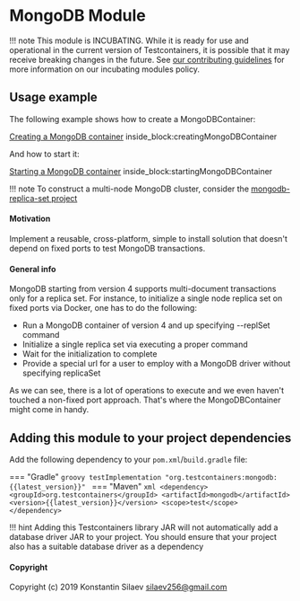 # MongoDB Module

!!! note
    This module is INCUBATING. While it is ready for use and operational in the current version of Testcontainers, it is possible that it may receive breaking changes in the future. See [our contributing guidelines](/contributing/#incubating-modules) for more information on our incubating modules policy.

## Usage example

The following example shows how to create a MongoDBContainer:

<!--codeinclude-->
[Creating a MongoDB container](../../../modules/mongodb/src/test/java/org/testcontainers/containers/MongoDBContainerTest.java) inside_block:creatingMongoDBContainer
<!--/codeinclude-->

And how to start it:

<!--codeinclude-->
[Starting a MongoDB container](../../../modules/mongodb/src/test/java/org/testcontainers/containers/MongoDBContainerTest.java) inside_block:startingMongoDBContainer
<!--/codeinclude-->

!!! note
    To construct a multi-node MongoDB cluster, consider the [mongodb-replica-set project](https://github.com/silaev/mongodb-replica-set/)     

#### Motivation
Implement a reusable, cross-platform, simple to install solution that doesn't depend on 
fixed ports to test MongoDB transactions.  
  
#### General info
MongoDB starting from version 4 supports multi-document transactions only for a replica set.
For instance, to initialize a single node replica set on fixed ports via Docker, one has to do the following:

* Run a MongoDB container of version 4 and up specifying --replSet command
* Initialize a single replica set via executing a proper command
* Wait for the initialization to complete
* Provide a special url for a user to employ with a MongoDB driver without specifying replicaSet

As we can see, there is a lot of operations to execute and we even haven't touched a non-fixed port approach.
That's where the MongoDBContainer might come in handy. 

## Adding this module to your project dependencies

Add the following dependency to your `pom.xml`/`build.gradle` file:

=== "Gradle"
    ```groovy
    testImplementation "org.testcontainers:mongodb:{{latest_version}}"
    ```
=== "Maven"
    ```xml
    <dependency>
        <groupId>org.testcontainers</groupId>
        <artifactId>mongodb</artifactId>
        <version>{{latest_version}}</version>
        <scope>test</scope>
    </dependency>
    ```

!!! hint
    Adding this Testcontainers library JAR will not automatically add a database driver JAR to your project. You should ensure that your project also has a suitable database driver as a dependency
    
#### Copyright
Copyright (c) 2019 Konstantin Silaev <silaev256@gmail.com>
